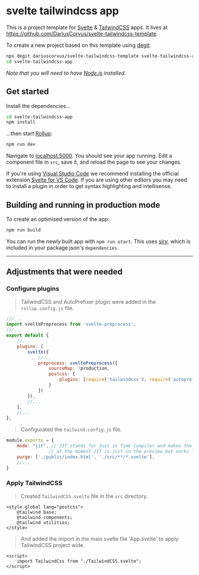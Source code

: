 # svelte tailwindcss app

This is a project template for [Svelte](https://svelte.dev) & [TailwindCSS](https://tailwindcss.com/) apps. It lives at https://github.com/DariusCorvus/svelte-tailwindcss-template.

To create a new project based on this template using [degit](https://github.com/Rich-Harris/degit):

```bash
npx degit dariuscorvus/svelte-tailwindcss-template svelte-tailwindcss-app
cd svelte-tailwindcss-app
```

*Note that you will need to have [Node.js](https://nodejs.org) installed.*


## Get started

Install the dependencies...

```bash
cd svelte-tailwindcss-app
npm install
```

...then start [Rollup](https://rollupjs.org):

```bash
npm run dev
```

Navigate to [localhost:5000](http://localhost:5000). You should see your app running. Edit a component file in `src`, save it, and reload the page to see your changes.

If you're using [Visual Studio Code](https://code.visualstudio.com/) we recommend installing the official extension [Svelte for VS Code](https://marketplace.visualstudio.com/items?itemName=svelte.svelte-vscode). If you are using other editors you may need to install a plugin in order to get syntax highlighting and intellisense.

## Building and running in production mode

To create an optimised version of the app:

```bash
npm run build
```

You can run the newly built app with `npm run start`. This uses [sirv](https://github.com/lukeed/sirv), which is included in your package.json's `dependencies`.

---
## Adjustments that were needed
### Configure plugins
>TailwindCSS and  AutoPrefixer plugin were added in the `rollup.config.js` file.
```javascript
///...
import sveltePreprocess from 'svelte-preprocess';
///...
export default {
    //...
    plugins: [
        svelte({
            //...
            preprocess: sveltePreprocess({
				sourceMap: !production,
				postcss: {
					plugins: [require('tailwindcss'), require('autoprefixer')]
				}
			})
        }),
        //...
    ],
    //...
};
```
>Configurated the `tailwind.config.js` file.
```javascript
module.exports = {
    mode: "jit", // JIT stands for Just in Time Compiler and makes the Build and the Startup so fast.
                // at the moment JIT is just in the preview but works like a charme.
    purge: ['./public/index.html', './src/**/*.svelte'],
    //...
}
```
### Apply TailwindCSS
>Created `TailwindCSS.svelte` file in the `src` directory.
```svelte
<style global lang="postcss">
    @tailwind base;
    @tailwind components;
    @tailwind utilities;
</style>
```

>And added the import in the main svelte file 'App.svelte' to apply TailwindCSS project wide.
```svelte
<script>
    import TailwindCss from "./TailwindCSS.svelte";
</script>
```
